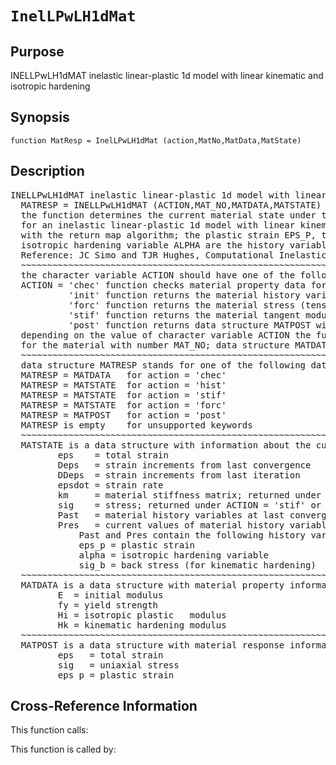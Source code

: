 
<!-- <a name="_top"></a>
<div><a href="../../../_index.md">Home</a> &gt;  <a href="#">latest</a> &gt; <a href="#">Modeling_Library</a> &gt; <a href="_index.md">Material</a> &gt; InelLPwLH1dMat.m</div> -->

<!--<table width="100%"><tr><td align="left"><a href="../../../_index.md"><img alt="<" border="0" src="../../../left.png">&nbsp;Master index</a></td>
<td align="right"><a href="_index.md">Index for latest\Modeling_Library\Material&nbsp;<img alt=">" border="0" src="../../../right.png"></a></td></tr></table>-->
# `InelLPwLH1dMat`
<!-- <h1>InelLPwLH1dMat
</h1> -->

## <a name="_name"></a>Purpose

<!-- <h2 id="purpose"><a name="_name"></a>Purpose</h2> -->

INELLPwLH1dMAT inelastic linear-plastic 1d model with linear kinematic and isotropic hardening

<!-- <div class="box"><strong>INELLPwLH1dMAT inelastic linear-plastic 1d model with linear kinematic and isotropic hardening</strong></div> -->

## <a name="_synopsis"></a>Synopsis

`function MatResp = InelLPwLH1dMat (action,MatNo,MatData,MatState)` 
## <a name="_description"></a>Description

<pre class="comment">INELLPwLH1dMAT inelastic linear-plastic 1d model with linear kinematic and isotropic hardening
  MATRESP = INELLPwLH1dMAT (ACTION,MAT_NO,MATDATA,MATSTATE)
  the function determines the current material state under total strain EPSI
  for an inelastic linear-plastic 1d model with linear kinematic and isotropic hardening
  with the return map algorithm; the plastic strain EPS_P, the back stress SIG_B and the
  isotropic hardening variable ALPHA are the history variables of the model
  Reference: JC Simo and TJR Hughes, Computational Inelasticity, pp. 43-45
  ~~~~~~~~~~~~~~~~~~~~~~~~~~~~~~~~~~~~~~~~~~~~~~~~~~~~~~~~~~~~~~~~~~~~~~~~~~~~~~~~~~~~~~~~~
  the character variable ACTION should have one of the following values
  ACTION = 'chec' function checks material property data for omissions and returns default values in MATDATA
           'init' function returns the material history variables in MATSTATE
           'forc' function returns the material stress (tensor) in MATSTATE
           'stif' function returns the material tangent modulus and the stress (tensor) in MATSTATE
           'post' function returns data structure MATPOST with post-processing information
  depending on the value of character variable ACTION the function returns information in data structure MATRESP
  for the material with number MAT_NO; data structure MATDATA supplies the material property data
  ~~~~~~~~~~~~~~~~~~~~~~~~~~~~~~~~~~~~~~~~~~~~~~~~~~~~~~~~~~~~~~~~~~~~~~~~~~~~~~~~~~~~~~~~~
  data structure MATRESP stands for one of the following data objects depending on value of ACTION
  MATRESP = MATDATA   for action = 'chec'
  MATRESP = MATSTATE  for action = 'hist'
  MATRESP = MATSTATE  for action = 'stif'
  MATRESP = MATSTATE  for action = 'forc'
  MATRESP = MATPOST   for action = 'post'
  MATRESP is empty    for unsupported keywords
  ~~~~~~~~~~~~~~~~~~~~~~~~~~~~~~~~~~~~~~~~~~~~~~~~~~~~~~~~~~~~~~~~~~~~~~~~~~~~~~~~~~~~~~~~~
  MATSTATE is a data structure with information about the current material state in fields
         eps    = total strain
         Deps   = strain increments from last convergence
         DDeps  = strain increments from last iteration
         epsdot = strain rate
         km     = material stiffness matrix; returned under ACTION = 'stif'
         sig    = stress; returned under ACTION = 'stif' or 'forc'
         Past   = material history variables at last converged state
         Pres   = current values of material history variables
             Past and Pres contain the following history variable(s):
             eps_p = plastic strain
             alpha = isotropic hardening variable
             sig_b = back stress (for kinematic hardening)
  ~~~~~~~~~~~~~~~~~~~~~~~~~~~~~~~~~~~~~~~~~~~~~~~~~~~~~~~~~~~~~~~~~~~~~~~~~~~~~~~~~~~~~~~~~
  MATDATA is a data structure with material property information; it has the fields
         E  = initial modulus
         fy = yield strength
         Hi = isotropic plastic   modulus
         Hk = kinematic hardening modulus
  ~~~~~~~~~~~~~~~~~~~~~~~~~~~~~~~~~~~~~~~~~~~~~~~~~~~~~~~~~~~~~~~~~~~~~~~~~~~~~~~~~~~~~~~~~
  MATPOST is a data structure with material response information for post-processing in fields
         eps   = total strain
         sig   = uniaxial stress
         eps_p = plastic strain</pre>
<!-- <div class="fragment"><pre class="comment">INELLPwLH1dMAT inelastic linear-plastic 1d model with linear kinematic and isotropic hardening
  MATRESP = INELLPwLH1dMAT (ACTION,MAT_NO,MATDATA,MATSTATE)
  the function determines the current material state under total strain EPSI
  for an inelastic linear-plastic 1d model with linear kinematic and isotropic hardening
  with the return map algorithm; the plastic strain EPS_P, the back stress SIG_B and the
  isotropic hardening variable ALPHA are the history variables of the model
  Reference: JC Simo and TJR Hughes, Computational Inelasticity, pp. 43-45
  ~~~~~~~~~~~~~~~~~~~~~~~~~~~~~~~~~~~~~~~~~~~~~~~~~~~~~~~~~~~~~~~~~~~~~~~~~~~~~~~~~~~~~~~~~
  the character variable ACTION should have one of the following values
  ACTION = 'chec' function checks material property data for omissions and returns default values in MATDATA
           'init' function returns the material history variables in MATSTATE
           'forc' function returns the material stress (tensor) in MATSTATE
           'stif' function returns the material tangent modulus and the stress (tensor) in MATSTATE
           'post' function returns data structure MATPOST with post-processing information
  depending on the value of character variable ACTION the function returns information in data structure MATRESP
  for the material with number MAT_NO; data structure MATDATA supplies the material property data
  ~~~~~~~~~~~~~~~~~~~~~~~~~~~~~~~~~~~~~~~~~~~~~~~~~~~~~~~~~~~~~~~~~~~~~~~~~~~~~~~~~~~~~~~~~
  data structure MATRESP stands for one of the following data objects depending on value of ACTION
  MATRESP = MATDATA   for action = 'chec'
  MATRESP = MATSTATE  for action = 'hist'
  MATRESP = MATSTATE  for action = 'stif'
  MATRESP = MATSTATE  for action = 'forc'
  MATRESP = MATPOST   for action = 'post'
  MATRESP is empty    for unsupported keywords
  ~~~~~~~~~~~~~~~~~~~~~~~~~~~~~~~~~~~~~~~~~~~~~~~~~~~~~~~~~~~~~~~~~~~~~~~~~~~~~~~~~~~~~~~~~
  MATSTATE is a data structure with information about the current material state in fields
         eps    = total strain
         Deps   = strain increments from last convergence
         DDeps  = strain increments from last iteration
         epsdot = strain rate
         km     = material stiffness matrix; returned under ACTION = 'stif'
         sig    = stress; returned under ACTION = 'stif' or 'forc'
         Past   = material history variables at last converged state
         Pres   = current values of material history variables
             Past and Pres contain the following history variable(s):
             eps_p = plastic strain
             alpha = isotropic hardening variable
             sig_b = back stress (for kinematic hardening)
  ~~~~~~~~~~~~~~~~~~~~~~~~~~~~~~~~~~~~~~~~~~~~~~~~~~~~~~~~~~~~~~~~~~~~~~~~~~~~~~~~~~~~~~~~~
  MATDATA is a data structure with material property information; it has the fields
         E  = initial modulus
         fy = yield strength
         Hi = isotropic plastic   modulus
         Hk = kinematic hardening modulus
  ~~~~~~~~~~~~~~~~~~~~~~~~~~~~~~~~~~~~~~~~~~~~~~~~~~~~~~~~~~~~~~~~~~~~~~~~~~~~~~~~~~~~~~~~~
  MATPOST is a data structure with material response information for post-processing in fields
         eps   = total strain
         sig   = uniaxial stress
         eps_p = plastic strain</pre></div> -->

<!-- crossreference -->
## <a name="_cross"></a>Cross-Reference Information

This function calls:
<ul style="list-style-image:url(../../../matlabicon.gif)">
</ul>
This function is called by:
<ul style="list-style-image:url(../../../matlabicon.gif)">
</ul>
<!-- crossreference -->




<!-- <hr><address>Generated on Sun 20-Dec-2020 19:28:50 by <strong><a href="http://www.artefact.tk/software/matlab/m2html/" title="Matlab Documentation in HTML">m2html</a></strong> &copy; 2005</address> -->